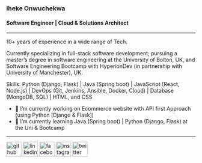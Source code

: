 ### Iheke Onwuchekwa
#### Software Engineer | Cloud & Solutions Architect
---
10+ years of experience in a wide range of Tech.  

Currently specializing in full-stack software development; pursuing a master’s degree in software engineering at the University of Bolton, UK, and Software Engineering Bootcamp with HyperionDev (in partnership with University of Manchester), UK. 

Skills: Python (Django, Flask) | Java (Spring boot) | JavaScript (React, Node.js) | DevOps (Git, Jenkins, Ansible, Docker, Cloud) | Database (MongoDB, SQL) | HTML, and CSS

- 🔭 I’m currently working on Ecommerce website with API first Approach (using Python [Django & Flask]) 
- 🌱 I’m currently learning Java (Spring boot) | Python (Django, Flask) at the Uni & Bootcamp 
***

[<img src='https://cdn.jsdelivr.net/npm/simple-icons@3.0.1/icons/github.svg' alt='github' height='40'>](https://github.com/fateharry)  [<img src='https://cdn.jsdelivr.net/npm/simple-icons@3.0.1/icons/linkedin.svg' alt='linkedin' height='40'>](https://www.linkedin.com/in/fateharry/)  [<img src='https://cdn.jsdelivr.net/npm/simple-icons@3.0.1/icons/facebook.svg' alt='facebook' height='40'>](https://www.facebook.com/fateharry)  [<img src='https://cdn.jsdelivr.net/npm/simple-icons@3.0.1/icons/instagram.svg' alt='instagram' height='40'>](https://www.instagram.com/fateharry/)  [<img src='https://cdn.jsdelivr.net/npm/simple-icons@3.0.1/icons/twitter.svg' alt='twitter' height='40'>](https://twitter.com/fateharry)  

